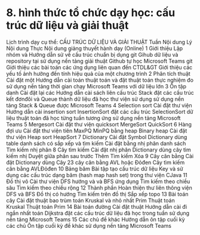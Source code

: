 # 8. hình thức tổ chức dạy học: cấu trúc dữ liệu và giải thuật
Lịch trình dạy cụ thể: CẤU TRÚC DỮ LIỆU VÀ GIẢI THUẬT Tuần Nội dung Lý Nội dung Thực Nội dung giảng thuyết hành dạy (Online) 1 Giới thiệu Lập nhóm và Hướng dẫn sử về cấu trúc chuẩn bị dụng git Gihub dữ liệu và repository tại sử dụng nền tảng giải thuật Github tự học Microsoft Teams git Giới thiệu các bài toán các ứng dụng liên quan đến CTDL&GT Giới thiệu các yếu tố ảnh hưởng đến tính hiệu quả của một chương trình 2 Phân tích thuật Cài đặt một Hướng dẫn cài toán thuật toán và đặt thuật toán thực nghiệm đo sử dụng nền tảng thời gian chạy Microsoft Teams với dữ liệu lớn 3 Ôn tập danh Cài đặt lại các Hướng dẫn cài sách liên cấu trúc Stack đặt các cấu trúc kết đơnđôi và Queue thành dữ liệu đã học thư viện sử dụng sử dụng nền tảng Stack & Queue được Microsoft Teams 4 Selection sort Cài đặt thư viện Hướng dẫn cài insertion sort InsertionSort đặt các cấu trúc SelectionSort dữ liệu thuật toán đã học từng tuần tương ứng sử dụng nền tảng Microsoft Teams 5 Mergesort Cài đặt thư viện quicksort MergeSort QuickSort 6 Hàng đợi ưu Cài đặt thư viện tiên MaxPQ MinPQ bằng heap Binary heap Cài đặt thư viện Heap sort HeapSort 7 Dictionary Cài đặt Symbol Dictionary dùng table danh sách có sắp xếp và tìm kiếm Cài đặt bằng nhị phân danh sách Tìm kiếm nhị phân 8 Cây tìm kiếm Cài đặt nhị phân Dictionary dùng cây tìm kiếm nhị Duyệt giữa phân sau trước Thêm Tìm kiếm Xóa 9 Cây cân bằng Cài đặt Dictionary dùng Cây 23 cây cân bằng AVL hoặc Đỏđen Cây tìm kiếm cân bằng AVLĐỏđen 10 Bảng băm Bài tập tạo cấu trúc dữ liệu Key và sử dụng các cấu trúc dạng băm (hash map hash set) trong thư viện CJava 11 Đồ thị vô Cài thư viện DFS hướng và và BFS ứng dụng Tìm kiếm theo chiều sâu Tìm kiếm theo chiều rộng 12 Thành phần Hoàn thiện thư liên thông viện DFS và BFS Đồ thị có hướng Tìm kiếm trên đồ thị Sắp xếp topo 13 Bài toán cây Cài đặt thuật bao trùm toán Kruskal và nhỏ nhất Prim Thuật toán Kruskal Thuật toán Prim 14 Bài toán đường Cài đặt thuật Hướng dẫn cài đi ngắn nhất toán Dijkstra đặt các cấu trúc dữ liệu đã học trong tuần sử dụng nền tảng Microsoft Teams 15 Các chủ đề khác Hướng dẫn ôn tập cuối kỳ các chủ Ôn tập cuối kỳ đề khác sử dụng nền tảng Microsoft Teams
